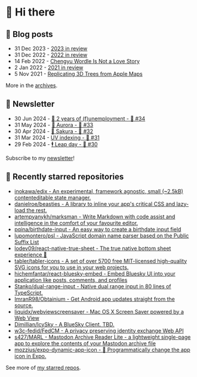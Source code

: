 # 👋 Hi there

## 📝 Blog posts

<!-- feed start -->
- 31 Dec 2023 - [2023 in review](https://cheeaun.com/blog/2023/12/2023-in-review/)
- 31 Dec 2022 - [2022 in review](https://cheeaun.com/blog/2022/12/2022-in-review/)
- 14 Feb 2022 - [Chengyu Wordle Is Not a Love Story](https://cheeaun.com/blog/2022/02/chengyu-wordle-is-not-a-love-story/)
- 2 Jan 2022 - [2021 in review](https://cheeaun.com/blog/2022/01/2021-in-review/)
- 5 Nov 2021 - [Replicating 3D Trees from Apple Maps](https://cheeaun.com/blog/2021/11/replicating-3d-trees-apple-maps/)
<!-- feed end -->

More in the [archives](https://cheeaun.com/blog/archives/).

## 📰 Newsletter

<!-- newsletter start -->
- 30 Jun 2024 - [🎂 2 years of (f)unemployment - 🥫 #34](https://cheeaun.substack.com/p/2-years-of-funemployment-34)
- 31 May 2024 - [🌌 Aurora - 🥫 #33](https://cheeaun.substack.com/p/aurora-33)
- 30 Apr 2024 - [🌸 Sakura - 🥫 #32](https://cheeaun.substack.com/p/sakura-32)
- 31 Mar 2024 - [UV indexing - 🥫 #31](https://cheeaun.substack.com/p/uv-indexing-31)
- 29 Feb 2024 - [🕴️ Leap day - 🥫 #30](https://cheeaun.substack.com/p/leap-day-30)
<!-- newsletter end -->

Subscribe to my [newsletter](https://cheeaun.substack.com/)!

## 🌟 Recently starred repositories

<!-- starred repos start -->
- [inokawa/edix - An experimental, framework agnostic, small (~2.5kB) contenteditable state manager.](https://github.com/inokawa/edix)
- [danielroe/beasties - A library to inline your app's critical CSS and lazy-load the rest.](https://github.com/danielroe/beasties)
- [artempyanykh/marksman - Write Markdown with code assist and intelligence in the comfort of your favourite editor.](https://github.com/artempyanykh/marksman)
- [pqina/birthdate-input - An easy way to create a birthdate input field](https://github.com/pqina/birthdate-input)
- [lupomontero/psl - JavaScript domain name parser based on the Public Suffix List](https://github.com/lupomontero/psl)
- [lodev09/react-native-true-sheet - The true native bottom sheet experience 💩](https://github.com/lodev09/react-native-true-sheet)
- [tabler/tabler-icons - A set of over 5700 free MIT-licensed high-quality SVG icons for you to use in your web projects.](https://github.com/tabler/tabler-icons)
- [hichemfantar/react-bluesky-embed - Embed Bluesky UI into your application like posts, comments, and profiles](https://github.com/hichemfantar/react-bluesky-embed)
- [Stanko/dual-range-input - Native dual range input in 80 lines of TypeScript.](https://github.com/Stanko/dual-range-input)
- [ImranR98/Obtainium - Get Android app updates straight from the source.](https://github.com/ImranR98/Obtainium)
- [liquidx/webviewscreensaver - Mac OS X Screen Saver powered by a Web View](https://github.com/liquidx/webviewscreensaver)
- [Dimillian/IcySky - A BlueSky Client. TBD.](https://github.com/Dimillian/IcySky)
- [w3c-fedid/FedCM - A privacy preserving identity exchange Web API](https://github.com/w3c-fedid/FedCM)
- [s427/MARL - Mastodon Archive Reader Lite - a lightweight single-page app to explore the contents of your Mastodon archive file](https://github.com/s427/MARL)
- [mozzius/expo-dynamic-app-icon - 🤖 Programmatically change the app icon in Expo.](https://github.com/mozzius/expo-dynamic-app-icon)
<!-- starred repos end -->

See more of [my starred repos](https://github.com/stars/cheeaun/).
